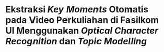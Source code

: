 # Ekstraksi _Key Moments_ Otomatis pada Video Perkuliahan di Fasilkom UI Menggunakan _Optical Character Recognition_ dan _Topic Modelling_
